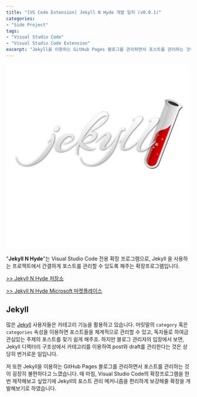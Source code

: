 ```yaml
---
title: "[VS Code Extension] Jekyll N Hyde 개발 일지 (v0.0.1)"
categories:
- "Side Project"
tags:
- "Visual Studio Code"
- "Visual Studio Code Extension"
excerpt: "Jekyll을 이용하는 GitHub Pages 블로그를 관리하면서 포스트를 관리하는 것이 굉장히 불편하다고 느꼈습니다. 때 마침, Visual Studio Code의 확장프로그램을 한 번 제작해보고 싶었기에 Jekyll의 포스트 관리 메커니즘을 편리하게 보강해줄 확장을 개발해보기로 하였습니다."
---
```


![Jekyll N Hyde - icon](https://github.com/Hepheir/vscode-jekyll-n-hyde/blob/v0.0.1/images/icon.png?raw=true)

"**Jekyll N Hyde**"는 Visual Studio Code 전용 확장 프로그램으로, Jekyll 을 사용하는 프로젝트에서 간결하게 포스트를 관리할 수 있도록 해주는 확장프로그램입니다.

[>> Jekyll N Hyde 저장소](https://github.com/Hepheir/vscode-jekyll-n-hyde)

[>> Jekyll N Hyde Microsoft 마켓플레이스](https://marketplace.visualstudio.com/items?itemName=Hepheir.jekyll-n-hyde)

## Jekyll

많은 [Jekyll](https://jekyllrb.com/) 사용자들은 카테고리 기능을 활용하고 있습니다. 머릿말의 `category` 혹은 `categories` 속성을 이용하면 포스트들을 체계적으로 관리할 수 있고, 독자들로 하여금 관심있는 주제의 포스트를 찾기 쉽게 해주죠. 하지만 블로그 관리자의 입장에서 보면, Jekyll 디렉터리 구조상에서 카테고리를 이용하여 post와 draft를 관리한다는 것은 상당히 번거로운 일입니다.

저 또한 Jekyll을 이용하는 GitHub Pages 블로그를 관리하면서 포스트를 관리하는 것이 굉장히 불편하다고 느꼈습니다. 때 마침, Visual Studio Code의 확장프로그램을 한 번 제작해보고 싶었기에 Jekyll의 포스트 관리 메커니즘을 편리하게 보강해줄 확장을 개발해보기로 하였습니다.
